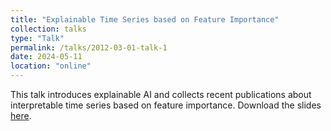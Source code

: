 ```yaml
---
title: "Explainable Time Series based on Feature Importance"
collection: talks
type: "Talk"
permalink: /talks/2012-03-01-talk-1
date: 2024-05-11
location: "online"
---
```


This talk introduces explainable AI and collects recent publications about interpretable time series based on feature importance. 
Download the slides [here](https://github.com/yuyuan6/yuyuan6.github.io/raw/master/files/XAI4TS.pptx).
 
